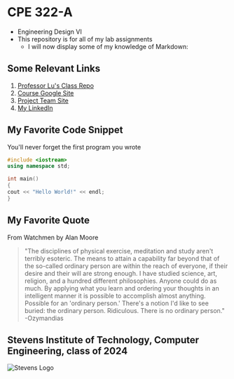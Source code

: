 # CPE 322-A

* Engineering Design VI
* This repository is for all of my lab assignments
  * I will now display some of my knowledge of Markdown:

## Some Relevant Links
1. [Professor Lu's Class Repo](https://github.com/jli198/iot)
2. [Course Google Site](https://sites.google.com/view/ece322)
3. [Project Team Site](https://sites.google.com/stevens.edu/cpe322-23s-proj13/)
4. [My LinkedIn](https://www.linkedin.com/in/angeltomasordonezretamar/)

## My Favorite Code Snippet
You'll never forget the first program you wrote
~~~CPP
#include <iostream>
using namespace std;

int main()
{
cout << "Hello World!" << endl;
}
~~~

## My Favorite Quote
From Watchmen by Alan Moore
> "The disciplines of physical exercise, meditation and study aren't terribly esoteric. The means to attain a capability far beyond that of the so-called ordinary person are within the reach of everyone, if their desire and their will are strong enough. I have studied science, art, religion, and a hundred different philosophies. Anyone could do as much. By applying what you learn and ordering your thoughts in an intelligent manner it is possible to accomplish almost anything. Possible for an 'ordinary person.' There's a notion I'd like to see buried: the ordinary person. Ridiculous. There is no ordinary person." -Ozymandias

## Stevens Institute of Technology, Computer Engineering, class of 2024
![Stevens Logo](https://web.stevens.edu/news/newspoints/brand-logos/2020/Circular/Stevens-Circular-Logo-2020_RED.png)
